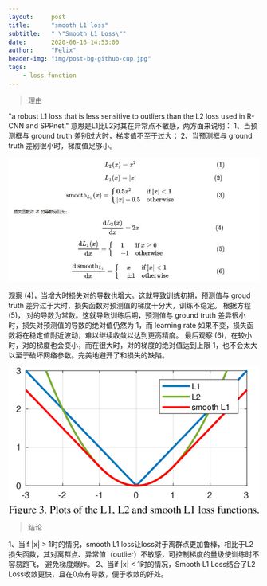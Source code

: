 ```yaml
---
layout:     post
title:      "smooth L1 loss"
subtitle:   " \"Smooth L1 Loss\""
date:       2020-06-16 14:53:00
author:     "Felix"
header-img: "img/post-bg-github-cup.jpg"
tags:
    - loss function
---
```


> 理由

"a robust L1 loss that is less sensitive to outliers than the L2 loss used in R-CNN and SPPnet."
意思是L1比L2对其在异常点不敏感，两方面来说明：
1、当预测框与 ground truth 差别过大时，梯度值不至于过大；
2、当预测框与 ground truth 差别很小时，梯度值足够小。

![](/img/loss/smooth-l1-loss.jpg)

观察 (4)，当增大时损失对的导数也增大。这就导致训练初期，预测值与 groud truth 差异过于大时，损失函数对预测值的梯度十分大，训练不稳定。
根据方程 (5)， 对的导数为常数。这就导致训练后期，预测值与 ground truth 差异很小时，损失对预测值的导数的绝对值仍然为 1，而 learning rate 如果不变，损失函数将在稳定值附近波动，难以继续收敛以达到更高精度。
最后观察 (6)，在较小时，对的梯度也会变小，而在很大时，对的梯度的绝对值达到上限 1，也不会太大以至于破坏网络参数。完美地避开了和损失的缺陷。

![](/img/loss/smooth-l1-loss.png)

> 结论

1、当if |x| > 1时的情况，smooth L1 loss让loss对于离群点更加鲁棒，相比于L2损失函数，其对离群点、异常值（outlier）不敏感，可控制梯度的量级使训练时不容易跑飞， 避免梯度爆炸。
2、当if |x| < 1时的情况，Smooth L1 Loss结合了L2 Loss收敛更快，且在0点有导数，便于收敛的好处。
